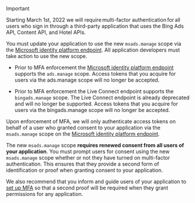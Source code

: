 > [!IMPORTANT]
> Starting March 1st, 2022 we will require multi-factor authentication for all users who sign in through a third-party application that uses the Bing Ads API, Content API, and Hotel APIs.
> 
> You must update your application to use the new ```msads.manage``` scope via the [Microsoft identity platform endpoint](../authentication-oauth-identity-platform.md). All application developers must take action to use the new scope. 
> 
> - Prior to MFA enforcement the [Microsoft identity platform endpoint](../authentication-oauth-identity-platform.md) supports the ```ads.manage``` scope. Access tokens that you acquire for users via the ads.manage scope will no longer be accepted.
> 
> - Prior to MFA enforcement the Live Connect endpoint supports the ```bingads.manage``` scope. The Live Connect endpoint is already deprecated and will no longer be supported. Access tokens that you acquire for users via the bingads.manage scope will no longer be accepted.
> 
> Upon enforcement of MFA, we will only authenticate access tokens on behalf of a user who granted consent to your application via the ```msads.manage``` scope on the [Microsoft identity platform endpoint](../authentication-oauth-identity-platform.md).
> 
> The new ```msads.manage``` scope **requires renewed consent from all users of your application**. You must prompt users for consent using the new ```msads.manage``` scope whether or not they have turned on multi-factor authentication. This ensures that they provide a second form of identification or proof when granting consent to your application.  
> 
> We also recommend that you inform and guide users of your application to [set up MFA](https://docs.microsoft.com/azure/active-directory/user-help/multi-factor-authentication-end-user-first-time#who-decides-if-you-use-this-feature) so that a second proof will be required when they grant permissions for any application.

